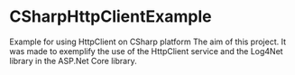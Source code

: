 # CSharpHttpClientExample
Example for using HttpClient on CSharp platform
The aim of this project. It was made to exemplify the use of the HttpClient service and the Log4Net library in the ASP.Net Core library.
